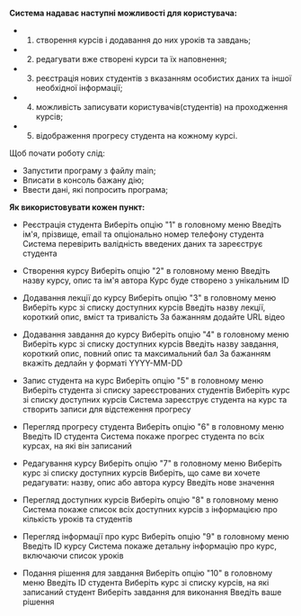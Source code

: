 **Система надаває наступні можливості для користувача:**
- 1. створення курсів і додавання до них уроків та завдань;
- 2. редагувати вже створені курси та їх наповнення;
- 3. реєстрація нових студентів з вказанням особистих даних та
іншої необхідної інформації;
- 4. можливість записувати користувачів(студентів) на
проходження курсів;
- 5. відображення прогресу студента на кожному курсі.
 
Щоб почати роботу слід:
- Запустити програму з файлу main;
- Вписати в консоль бажану дію;
- Ввести дані, які попросить програма;

**Як використовувати кожен пункт:**
- Реєстрація студента
Виберіть опцію "1" в головному меню
Введіть ім'я, прізвище, email та опціонально номер телефону студента
Система перевірить валідність введених даних та зареєструє студента

- Створення курсу
Виберіть опцію "2" в головному меню
Введіть назву курсу, опис та ім'я автора
Курс буде створено з унікальним ID

- Додавання лекції до курсу
Виберіть опцію "3" в головному меню
Виберіть курс зі списку доступних курсів
Введіть назву лекції, короткий опис, вміст та тривалість
За бажанням додайте URL відео

- Додавання завдання до курсу
Виберіть опцію "4" в головному меню
Виберіть курс зі списку доступних курсів
Введіть назву завдання, короткий опис, повний опис та максимальний бал
За бажанням вкажіть дедлайн у форматі YYYY-MM-DD

- Запис студента на курс
Виберіть опцію "5" в головному меню
Виберіть студента зі списку зареєстрованих студентів
Виберіть курс зі списку доступних курсів
Система зареєструє студента на курс та створить записи для відстеження прогресу

- Перегляд прогресу студента
Виберіть опцію "6" в головному меню
Введіть ID студента
Система покаже прогрес студента по всіх курсах, на які він записаний

- Редагування курсу
Виберіть опцію "7" в головному меню
Виберіть курс зі списку доступних курсів
Виберіть, що саме ви хочете редагувати: назву, опис або автора курсу
Введіть нове значення

- Перегляд доступних курсів
Виберіть опцію "8" в головному меню
Система покаже список всіх доступних курсів з інформацією про кількість уроків та студентів

- Перегляд інформації про курс
Виберіть опцію "9" в головному меню
Введіть ID курсу
Система покаже детальну інформацію про курс, включаючи список уроків

- Подання рішення для завдання
Виберіть опцію "10" в головному меню
Введіть ID студента
Виберіть курс зі списку курсів, на які записаний студент
Виберіть завдання для виконання
Введіть ваше рішення
